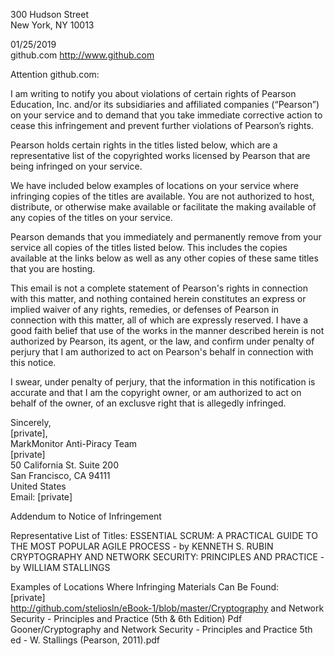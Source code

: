 300 Hudson Street  
New York, NY 10013  

01/25/2019  
github.com http://www.github.com  
 
Attention github.com:  

I am writing to notify you about violations of certain rights of Pearson Education, Inc. and/or its subsidiaries and affiliated companies (“Pearson”) on your service and to demand that you take immediate corrective action to cease this infringement and prevent further violations of Pearson’s rights.  

Pearson holds certain rights in the titles listed below, which are a representative list of the copyrighted works licensed by Pearson that are being infringed on your service.

We have included below examples of locations on your service where infringing copies of the titles are available. You are not authorized to host, distribute, or otherwise make available or facilitate the making available of any copies of the titles on your service.

Pearson demands that you immediately and permanently remove from your service all copies of the titles listed below. This includes the copies available at the links below as well as any other copies of these same titles that you are hosting.

This email is not a complete statement of Pearson's rights in connection with this matter, and nothing contained herein constitutes an express or implied waiver of any rights, remedies, or defenses of Pearson in connection with this matter, all of which are expressly reserved. I have a good faith belief that use of the works in the manner described herein is not authorized by Pearson, its agent, or the law, and confirm under penalty of perjury that I am authorized to act on Pearson's behalf in connection with this notice.

I swear, under penalty of perjury, that the information in this notification is accurate and that I am the copyright owner, or am authorized to act on behalf of the owner, of an exclusve right that is allegedly infringed.

Sincerely,  
[private],  
MarkMonitor Anti-Piracy Team  
[private]  
50 California St. Suite 200  
San Francisco, CA 94111  
United States  
Email: [private]

Addendum to Notice of Infringement

Representative List of Titles:
ESSENTIAL SCRUM: A PRACTICAL GUIDE TO THE MOST POPULAR AGILE PROCESS - by KENNETH S. RUBIN
CRYPTOGRAPHY AND NETWORK SECURITY: PRINCIPLES AND PRACTICE - by WILLIAM STALLINGS

Examples of Locations Where Infringing Materials Can Be Found:  
[private]  
http://github.com/steliosln/eBook-1/blob/master/Cryptography and Network Security - Principles and Practice (5th & 6th Edition) Pdf Gooner/Cryptography and Network Security - Principles and Practice 5th ed - W. Stallings (Pearson, 2011).pdf
